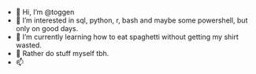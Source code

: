 - 👋 Hi, I’m @toggen
- 👀 I’m interested in sql, python, r, bash and maybe some powershell, but only on good days. 
- 🌱 I’m currently learning how to eat spaghetti without getting my shirt wasted. 
- 💞️ Rather do stuff myself tbh. 
- 📫 

<!---
toggen/toggen is a ✨ special ✨ repository because its `README.md` (this file) appears on your GitHub profile.
You can click the Preview link to take a look at your changes.
--->
